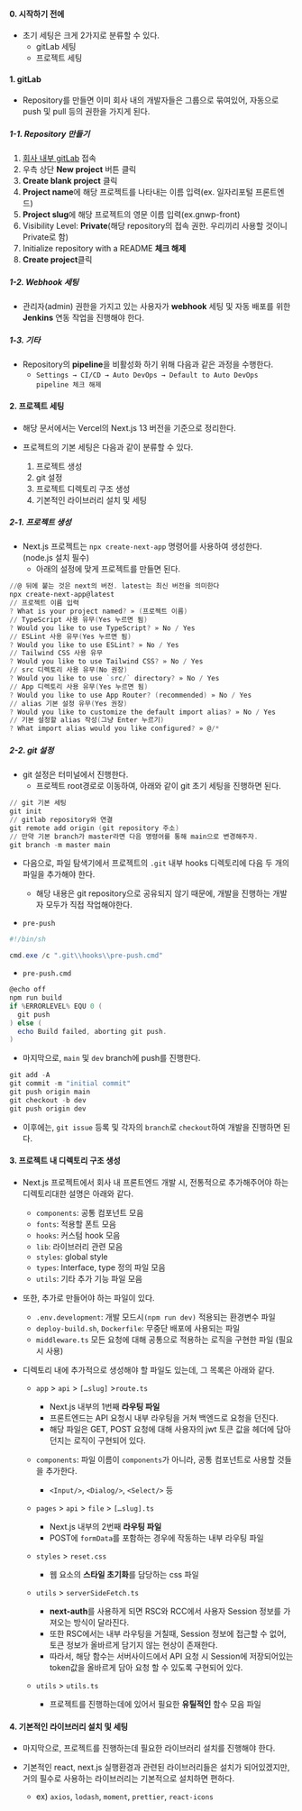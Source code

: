 
#### 0. 시작하기 전에

- 초기 세팅은 크게 2가지로 분류할 수 있다.
	- gitLab 세팅
	- 프로젝트 세팅


#### 1. gitLab

- Repository를 만들면 이미 회사 내의 개발자들은 그룹으로 묶여있어, 자동으로 push 및 pull 등의 권한을 가지게 된다.

##### 1-1. Repository 만들기
1. [회사 내부 gitLab](http://gitlab.deps.kr/) 접속
2. 우측 상단 **New project** 버튼 클릭
3. **Create blank project** 클릭
4. **Project name**에 해당 프로젝트를 나타내는 이름 입력(ex. 일자리포털 프론트엔드)
5. **Project slug**에 해당 프로젝트의 영문 이름 입력(ex.gnwp-front)
6. Visibility Level: **Private**(해당 repository의 접속 권한. 우리끼리 사용할 것이니 Private로 함)
7. Initialize repository with a README **체크 해제**
8. **Create project**클릭

##### 1-2. Webhook 세팅
- 관리자(admin) 권한을 가지고 있는 사용자가 **webhook** 세팅 및 자동 배포를 위한 **Jenkins** 연동 작업을 진행해야 한다.

##### 1-3. 기타
- Repository의 **pipeline**을 비활성화 하기 위해 다음과 같은 과정을 수행한다.
	- `Settings → CI/CD → Auto DevOps → Default to Auto DevOps pipeline 체크 해제`


#### 2. 프로젝트 세팅

- 해당 문서에서는 Vercel의 Next.js 13 버전을 기준으로 정리한다.

- 프로젝트의 기본 세팅은 다음과 같이 분류할 수 있다.
	1. 프로젝트 생성
	2. git 설정
	3. 프로젝트 디렉토리 구조 생성
	4. 기본적인 라이브러리 설치 및 세팅

##### 2-1. 프로젝트 생성
- Next.js 프로젝트는 `npx create-next-app` 명령어를 사용하여 생성한다. (node.js 설치 필수)
	-  아래의 설정에 맞게 프로젝트를 만들면 된다.

```powershell
//@ 뒤에 붙는 것은 next의 버전. latest는 최신 버전을 의미한다
npx create-next-app@latest
// 프로젝트 이름 입력
? What is your project named? » (프로젝트 이름)
// TypeScript 사용 유무(Yes 누르면 됨)
? Would you like to use TypeScript? » No / Yes
// ESLint 사용 유무(Yes 누르면 됨)
? Would you like to use ESLint? » No / Yes
// Tailwind CSS 사용 유무
? Would you like to use Tailwind CSS? » No / Yes
// src 디렉토리 사용 유무(No 권장)
? Would you like to use `src/` directory? » No / Yes
// App 디렉토리 사용 유무(Yes 누르면 됨)
? Would you like to use App Router? (recommended) » No / Yes
// alias 기본 설정 유무(Yes 권장)
? Would you like to customize the default import alias? » No / Yes
// 기본 설정할 alias 작성(그냥 Enter 누르기)
? What import alias would you like configured? » @/*
```

##### 2-2. git 설정
- git 설정은 터미널에서 진행한다.
	-  프로젝트 root경로로 이동하여, 아래와 같이 git 초기 세팅을 진행하면 된다.

```powershell
// git 기본 세팅
git init
// gitlab repository와 연결
git remote add origin (git repository 주소)
// 만약 기본 branch가 master라면 다음 명령어를 통해 main으로 변경해주자.
git branch -m master main
```

- 다음으로, 파일 탐색기에서 프로젝트의 `.git` 내부 hooks 디렉토리에 다음 두 개의 파일을 추가해야 한다.
	- 해당 내용은 git repository으로 공유되지 않기 때문에, 개발을 진행하는 개발자 모두가 직접 작업해야한다.

- `pre-push`
```powershell
#!/bin/sh

cmd.exe /c ".git\\hooks\\pre-push.cmd"
```

- `pre-push.cmd`
```powershell
@echo off
npm run build
if %ERRORLEVEL% EQU 0 (
  git push
) else (
  echo Build failed, aborting git push.
)
```

- 마지막으로, `main` 및 `dev` branch에 push를 진행한다.
```powershell
git add -A
git commit -m "initial commit"
git push origin main
git checkout -b dev
git push origin dev
```

- 이후에는, `git issue` 등록 및 각자의 `branch`로 `checkout`하여 개발을 진행하면 된다.


#### 3. 프로젝트 내 디렉토리 구조 생성

- Next.js 프로젝트에서 회사 내 프론트엔드 개발 시, 전통적으로 추가해주어야 하는 디렉토리대한 설명은 아래와 같다.
	- `components`: 공통 컴포넌트 모음
	- `fonts`: 적용할 폰트 모음
	- `hooks`: 커스텀 hook 모음
	- `lib`: 라이브러리 관련 모음
	- `styles`: global style
	- `types`: Interface, type 정의 파일 모음
	- `utils`: 기타 추가 기능 파일 모음

- 또한, 추가로 만들어야 하는 파일이 있다.
	- `.env.development`: 개발 모드시`(npm run dev)` 적용되는 환경변수 파일
	- `deploy-build.sh`, `Dockerfile`: 무중단 배포에 사용되는 파일
	- `middleware.ts` 모든 요청에 대해 공통으로 적용하는 로직을 구현한 파일 (필요 시 사용)

- 디렉토리 내에 추가적으로 생성해야 할 파일도 있는데, 그 목록은 아래와 같다.
	- `app` > `api` > `[…slug]` >`route.ts`
	    - Next.js 내부의 1번째 **라우팅 파일**
	    - 프론트엔드는 API 요청시 내부 라우팅을 거쳐 백엔드로 요청을 던진다.
	    - 해당 파일은 GET, POST 요청에 대해 사용자의 jwt 토큰 값을 헤더에 담아 던지는 로직이 구현되어 있다.
	    
	- `components`: 파일 이름이 `components`가 아니라, 공통 컴포넌트로 사용할 것들을 추가한다.
		- `<Input/>`, `<Dialog/>`, `<Select/>` 등
		
	- `pages` > `api` > `file` > `[…slug].ts`
	    - Next.js 내부의 2번째 **라우팅 파일**
	    - POST에 `formData`를 포함하는 경우에 작동하는 내부 라우팅 파일
		
	- `styles` > `reset.css`
	    - 웹 요소의 **스타일 초기화**를 담당하는 css 파일
	    
	- `utils` > `serverSideFetch.ts`
	    - **next-auth**를 사용하게 되면 RSC와 RCC에서 사용자 Session 정보를 가져오는 방식이 달라진다.
	    - 또한 RSC에서는 내부 라우팅을 거칠때, Session 정보에 접근할 수 없어, 토큰 정보가 올바르게 담기지 않는 현상이 존재한다.
	    - 따라서, 해당 함수는 서버사이드에서 API 요청 시 Session에 저장되어있는 token값을 올바르게 담아 요청 할 수 있도록 구현되어 있다.
		
	- `utils` > `utils.ts`
	    - 프로젝트를 진행하는데에 있어서 필요한 **유틸적인** 함수 모음 파일


#### 4. 기본적인 라이브러리 설치 및 세팅

- 마지막으로, 프로젝트를 진행하는데 필요한 라이브러리 설치를 진행해야 한다.

- 기본적인 react, next.js 실행환경과 관련된 라이브러리들은 설치가 되어있겠지만, 거의 필수로 사용하는 라이브러리는 기본적으로 설치하면 편하다.
	- ex) `axios`, `lodash`, `moment`, `prettier`, `react-icons`